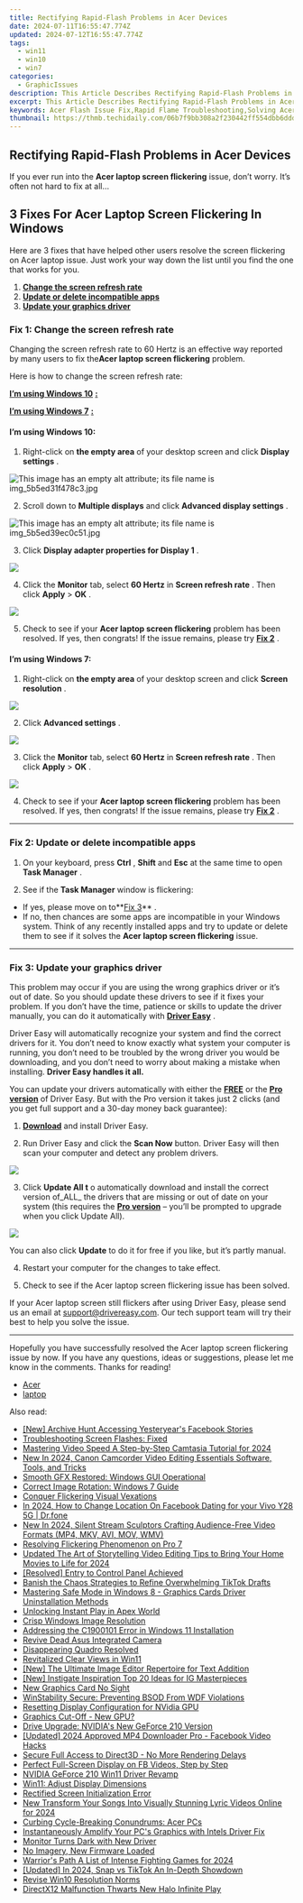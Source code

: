 ```yaml
---
title: Rectifying Rapid-Flash Problems in Acer Devices
date: 2024-07-11T16:55:47.774Z
updated: 2024-07-12T16:55:47.774Z
tags:
  - win11
  - win10
  - win7
categories:
  - GraphicIssues
description: This Article Describes Rectifying Rapid-Flash Problems in Acer Devices
excerpt: This Article Describes Rectifying Rapid-Flash Problems in Acer Devices
keywords: Acer Flash Issue Fix,Rapid Flame Troubleshooting,Solving Acer Screen Glitches,Acer Flash Problem Resolution,Troubleshooting Acer Rapid-Flash Errors,How To Fix Flash Issues on Acer Devices,Avoiding Rapid Flash Failures in Acer Products
thumbnail: https://thmb.techidaily.com/06b7f9bb308a2f230442ff554dbb6dddbc8b32cf4318fa7b79eedb41360cb388.jpg
---
```


## Rectifying Rapid-Flash Problems in Acer Devices

 If you ever run into the **Acer laptop screen flickering** issue, don’t worry. It’s often not hard to fix at all…

## 3 Fixes For Acer Laptop Screen Flickering In Windows

 Here are 3 fixes that have helped other users resolve the screen flickering on Acer laptop issue. Just work your way down the list until you find the one that works for you.

1. **[Change the screen refresh rate](#F1)**
2. **[Update or delete incompatible apps](#F2)**
3. **[Update your graphics driver](#F3)**

### **Fix 1: Change the screen refresh rate**

 Changing the screen refresh rate to 60 Hertz is an effective way reported by many users to fix the**Acer laptop screen flickering** problem.

Here is how to change the screen refresh rate:

**[I’m using Windows 10](#W10)** [**:**](https://tools.techidaily.com/drivereasy/download/)

**[I’m using Windows 7](#W7)** [**:**](https://tools.techidaily.com/drivereasy/download/)

#### **I’m using Windows 10:**

 1) Right-click on **the empty area** of your desktop screen and click **Display settings** .

![This image has an empty alt attribute; its file name is img_5b5ed31f478c3.jpg](https://images.drivereasy.com/wp-content/uploads/2018/07/img_5b5ed31f478c3.jpg)

 2) Scroll down to **Multiple displays** and click **Advanced display settings** .

![This image has an empty alt attribute; its file name is img_5b5ed39ec0c51.jpg](https://images.drivereasy.com/wp-content/uploads/2018/07/img_5b5ed39ec0c51.jpg)

 3) Click **Display adapter properties for Display 1** .

![](https://images.drivereasy.com/wp-content/uploads/2018/07/img_5b5ed3e49449b.jpg)

 4) Click the **Monitor** tab, select **60 Hertz** in **Screen refresh rate** . Then click **Apply** \> **OK** .

![](https://images.drivereasy.com/wp-content/uploads/2018/07/img_5b5ed67824b26.jpg)

 5) Check to see if your **Acer laptop screen flickering** problem has been resolved. If yes, then congrats! If the issue remains, please try [**Fix 2**](#F2) .

#### **I’m using Windows 7:**

 1) Right-click on **the empty area** of your desktop screen and click **Screen resolution** .

![](https://images.drivereasy.com/wp-content/uploads/2018/07/img_5b5ed6d79ee72.jpg)

 2) Click **Advanced settings** .

![](https://images.drivereasy.com/wp-content/uploads/2018/07/img_5b5ed72308a6d.jpg)

 3) Click the **Monitor** tab, select **60 Hertz** in **Screen refresh rate** . Then click **Apply** \> **OK** .

![](https://images.drivereasy.com/wp-content/uploads/2018/07/img_5b5edc0f0b9cb.jpg)

 4) Check to see if your **Acer laptop screen flickering** problem has been resolved. If yes, then congrats! If the issue remains, please try [](#F2) [](https://tools.techidaily.com/drivereasy/download/) **[Fix 2](#F2)** .

---

### Fix 2: Update or delete incompatible apps

 1) On your keyboard, press **Ctrl** , **Shift** and **Esc** at the same time to open **Task Manager** .

 2) See if the **Task Manager** window is flickering:

* If yes, please move on to**[Fix 3](#F3)** .
* If no, then chances are some apps are incompatible in your Windows system. Think of any recently installed apps and try to update or delete them to see if it solves the **Acer laptop screen flickering** issue.

---

### Fix 3: Update your graphics driver

 This problem may occur if you are using the wrong graphics driver or it’s out of date. So you should update these drivers to see if it fixes your problem. If you don’t have the time, patience or skills to update the driver manually, you can do it automatically with **[Driver Easy](https://tools.techidaily.com/drivereasy/download/)**  .

 Driver Easy will automatically recognize your system and find the correct drivers for it. You don’t need to know exactly what system your computer is running, you don’t need to be troubled by the wrong driver you would be downloading, and you don’t need to worry about making a mistake when installing. **Driver Easy handles it all.**

 You can update your drivers automatically with either the **[FREE](https://tools.techidaily.com/drivereasy/download/)**  or the [](https://tools.techidaily.com/drivereasy/download/) **[Pro version](https://tools.techidaily.com/drivereasy/download/)**  of Driver Easy. But with the Pro version it takes just 2 clicks (and you get full support and a 30-day money back guarantee):

 1) **[Download](https://tools.techidaily.com/drivereasy/download/)** [](https://tools.techidaily.com/drivereasy/download/) and install Driver Easy.

 2) Run Driver Easy and click the **Scan Now** button. Driver Easy will then scan your computer and detect any problem drivers.

![](https://images.drivereasy.com/wp-content/uploads/2018/07/img_5b46ffcde1143.jpg)

 3) Click **Update All t** o automatically download and install the correct version of_ALL_ the drivers that are missing or out of date on your system (this requires the **[Pro version](https://tools.techidaily.com/drivereasy/download/)**  – you’ll be prompted to upgrade when you click Update All).

![](https://images.drivereasy.com/wp-content/uploads/2018/07/img_5b594e371b13c.jpg)

 You can also click **Update** to do it for free if you like, but it’s partly manual.

4) Restart your computer for the changes to take effect.

5) Check to see if the Acer laptop screen flickering issue has been solved.

 If your Acer laptop screen still flickers after using Driver Easy, please send us an email at <support@drivereasy.com>. Our tech support team will try their best to help you solve the issue.

---

 Hopefully you have successfully resolved the Acer laptop screen flickering issue by now. If you have any questions, ideas or suggestions, please let me know in the comments. Thanks for reading!

* [Acer](https://tools.techidaily.com/drivereasy/download/)
* [laptop](https://tools.techidaily.com/drivereasy/download/)

<ins class="adsbygoogle"
     style="display:block"
     data-ad-format="autorelaxed"
     data-ad-client="ca-pub-7571918770474297"
     data-ad-slot="1223367746"></ins>



<ins class="adsbygoogle"
     style="display:block"
     data-ad-client="ca-pub-7571918770474297"
     data-ad-slot="8358498916"
     data-ad-format="auto"
     data-full-width-responsive="true"></ins>



<span class="atpl-alsoreadstyle">Also read:</span>
<div><ul>
<li><a href="https://facebook-video-content.techidaily.com/new-archive-hunt-accessing-yesteryears-facebook-stories/"><u>[New] Archive Hunt  Accessing Yesteryear's Facebook Stories</u></a></li>
<li><a href="https://graphic-issues.techidaily.com/1719818365828-troubleshooting-screen-flashes-fixed/"><u>Troubleshooting Screen Flashes: Fixed</u></a></li>
<li><a href="https://video-ai-editor.techidaily.com/mastering-video-speed-a-step-by-step-camtasia-tutorial-for-2024/"><u>Mastering Video Speed A Step-by-Step Camtasia Tutorial for 2024</u></a></li>
<li><a href="https://video-creation-software.techidaily.com/new-in-2024-canon-camcorder-video-editing-essentials-software-tools-and-tricks/"><u>New In 2024, Canon Camcorder Video Editing Essentials Software, Tools, and Tricks</u></a></li>
<li><a href="https://graphic-issues.techidaily.com/smooth-gfx-restored-windows-gui-operational/"><u>Smooth GFX Restored: Windows GUI Operational</u></a></li>
<li><a href="https://graphic-issues.techidaily.com/correct-image-rotation-windows-7-guide/"><u>Correct Image Rotation: Windows 7 Guide</u></a></li>
<li><a href="https://graphic-issues.techidaily.com/conquer-flickering-visual-vexations/"><u>Conquer Flickering Visual Vexations</u></a></li>
<li><a href="https://review-topics.techidaily.com/in-2024-how-to-change-location-on-facebook-dating-for-your-vivo-y28-5g-drfone-by-drfone-virtual-android/"><u>In 2024, How to Change Location On Facebook Dating for your Vivo Y28 5G | Dr.fone</u></a></li>
<li><a href="https://voice-adjusting.techidaily.com/new-in-2024-silent-stream-sculptors-crafting-audience-free-video-formats-mp4-mkv-avi-mov-wmv/"><u>New In 2024, Silent Stream Sculptors Crafting Audience-Free Video Formats (MP4, MKV, AVI, MOV, WMV)</u></a></li>
<li><a href="https://graphic-issues.techidaily.com/resolving-flickering-phenomenon-on-pro-7/"><u>Resolving Flickering Phenomenon on Pro 7</u></a></li>
<li><a href="https://ai-video-tools.techidaily.com/updated-the-art-of-storytelling-video-editing-tips-to-bring-your-home-movies-to-life-for-2024/"><u>Updated The Art of Storytelling Video Editing Tips to Bring Your Home Movies to Life for 2024</u></a></li>
<li><a href="https://graphic-issues.techidaily.com/resolved-entry-to-control-panel-achieved/"><u>[Resolved] Entry to Control Panel Achieved</u></a></li>
<li><a href="https://fox-friendly.techidaily.com/banish-the-chaos-strategies-to-refine-overwhelming-tiktok-drafts/"><u>Banish the Chaos  Strategies to Refine Overwhelming TikTok Drafts</u></a></li>
<li><a href="https://graphic-issues.techidaily.com/mastering-safe-mode-in-windows-8-graphics-cards-driver-uninstallation-methods/"><u>Mastering Safe Mode in Windows 8 - Graphics Cards Driver Uninstallation Methods</u></a></li>
<li><a href="https://graphic-issues.techidaily.com/unlocking-instant-play-in-apex-world/"><u>Unlocking Instant Play in Apex World</u></a></li>
<li><a href="https://graphic-issues.techidaily.com/crisp-windows-image-resolution/"><u>Crisp Windows Image Resolution</u></a></li>
<li><a href="https://graphic-issues.techidaily.com/addressing-the-c1900101-error-in-windows-11-installation/"><u>Addressing the C1900101 Error in Windows 11 Installation</u></a></li>
<li><a href="https://graphic-issues.techidaily.com/revive-dead-asus-integrated-camera/"><u>Revive Dead Asus Integrated Camera</u></a></li>
<li><a href="https://graphic-issues.techidaily.com/disappearing-quadro-resolved/"><u>Disappearing Quadro Resolved</u></a></li>
<li><a href="https://graphic-issues.techidaily.com/revitalized-clear-views-in-win11/"><u>Revitalized Clear Views in Win11</u></a></li>
<li><a href="https://some-skills.techidaily.com/new-the-ultimate-image-editor-repertoire-for-text-addition/"><u>[New] The Ultimate Image Editor Repertoire for Text Addition</u></a></li>
<li><a href="https://instagram-clips.techidaily.com/new-instigate-inspiration-top-20-ideas-for-ig-masterpieces/"><u>[New] Instigate Inspiration  Top 20 Ideas for IG Masterpieces</u></a></li>
<li><a href="https://graphic-issues.techidaily.com/new-graphics-card-no-sight/"><u>New Graphics Card No Sight</u></a></li>
<li><a href="https://graphic-issues.techidaily.com/winstability-secure-preventing-bsod-from-wdf-violations/"><u>WinStability Secure: Preventing BSOD From WDF Violations</u></a></li>
<li><a href="https://graphic-issues.techidaily.com/resetting-display-configuration-for-nvidia-gpu/"><u>Resetting Display Configuration for NVidia GPU</u></a></li>
<li><a href="https://graphic-issues.techidaily.com/graphics-cut-off-new-gpu/"><u>Graphics Cut-Off - New GPU?</u></a></li>
<li><a href="https://graphic-issues.techidaily.com/drive-upgrade-nvidias-new-geforce-210-version/"><u>Drive Upgrade: NVIDIA's New GeForce 210 Version</u></a></li>
<li><a href="https://facebook-video-content.techidaily.com/updated-2024-approved-mp4-downloader-pro-facebook-video-hacks/"><u>[Updated] 2024 Approved  MP4 Downloader Pro - Facebook Video Hacks</u></a></li>
<li><a href="https://graphic-issues.techidaily.com/secure-full-access-to-direct3d-no-more-rendering-delays/"><u>Secure Full Access to Direct3D - No More Rendering Delays</u></a></li>
<li><a href="https://facebook-videos.techidaily.com/perfect-full-screen-display-on-fb-videos-step-by-step/"><u>Perfect Full-Screen Display on FB Videos, Step by Step</u></a></li>
<li><a href="https://graphic-issues.techidaily.com/nvidia-geforce-210-win11-driver-revamp/"><u>NVIDIA GeForce 210 Win11 Driver Revamp</u></a></li>
<li><a href="https://graphic-issues.techidaily.com/win11-adjust-display-dimensions/"><u>Win11: Adjust Display Dimensions</u></a></li>
<li><a href="https://graphic-issues.techidaily.com/rectified-screen-initialization-error/"><u>Rectified Screen Initialization Error</u></a></li>
<li><a href="https://ai-video-apps.techidaily.com/new-transform-your-songs-into-visually-stunning-lyric-videos-online-for-2024/"><u>New Transform Your Songs Into Visually Stunning Lyric Videos Online for 2024</u></a></li>
<li><a href="https://graphic-issues.techidaily.com/curbing-cycle-breaking-conundrums-acer-pcs/"><u>Curbing Cycle-Breaking Conundrums: Acer PCs</u></a></li>
<li><a href="https://graphic-issues.techidaily.com/instantaneously-amplify-your-pcs-graphics-with-intels-driver-fix/"><u>Instantaneously Amplify Your PC's Graphics with Intels Driver Fix</u></a></li>
<li><a href="https://graphic-issues.techidaily.com/monitor-turns-dark-with-new-driver/"><u>Monitor Turns Dark with New Driver</u></a></li>
<li><a href="https://graphic-issues.techidaily.com/no-imagery-new-firmware-loaded/"><u>No Imagery, New Firmware Loaded</u></a></li>
<li><a href="https://video-capture.techidaily.com/warriors-path-a-list-of-intense-fighting-games-for-2024/"><u>Warrior's Path  A List of Intense Fighting Games for 2024</u></a></li>
<li><a href="https://snapchat-videos.techidaily.com/updated-in-2024-snap-vs-tiktok-an-in-depth-showdown/"><u>[Updated] In 2024, Snap vs TikTok  An In-Depth Showdown</u></a></li>
<li><a href="https://graphic-issues.techidaily.com/revise-win10-resolution-norms/"><u>Revise Win10 Resolution Norms</u></a></li>
<li><a href="https://graphic-issues.techidaily.com/directx12-malfunction-thwarts-new-halo-infinite-play/"><u>DirectX12 Malfunction Thwarts New Halo Infinite Play</u></a></li>
</ul></div>
